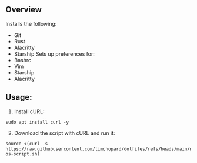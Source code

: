 ## Overview

Installs the following:
- Git
- Rust  
- Alacritty  
- Starship
Sets up preferences for:
- Bashrc
- Vim
- Starship
- Alacritty

## Usage:

1. Install cURL:
 ```
sudo apt install curl -y
 ```
2. Download the script with cURL and run it:
```
source <(curl -s https://raw.githubusercontent.com/timchopard/dotfiles/refs/heads/main/new-os-script.sh)
```
